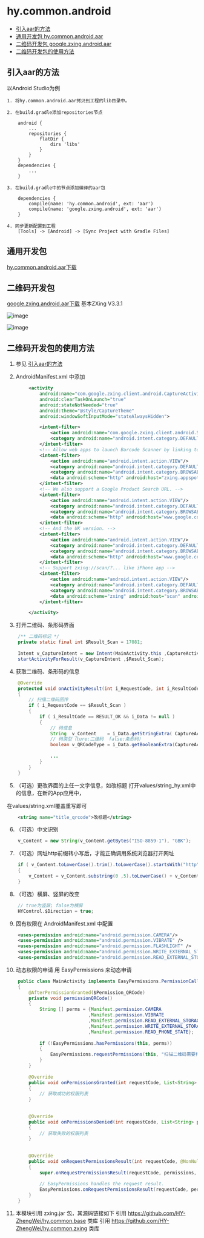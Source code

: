 # hy.common.android


* [引入aar的方法](#引入aar的方法)
* [通用开发包 hy.common.android.aar](#通用开发包)
* [二维码开发包 google.zxing.android.aar](#二维码开发包)
* [二维码开发包的使用方法](#二维码开发包的使用方法)



引入aar的方法
------
以Android Studio为例

    1. 将hy.common.android.aar拷贝到工程的lib目录中。

    2. 在build.gradle添加repositories节点
```
    android {
        ...
        repositories {
            flatDir {
                dirs 'libs'
            }
        }
    }
    dependencies {
        ...
    }
```

    3. 在build.gradle中的节点添加编译的aar包
```
    dependencies {
        compile(name: 'hy.common.android', ext: 'aar')
        compile(name: 'google.zxing.android', ext: 'aar')
    }
```

    4. 同步更新配置到工程
        [Tools] -> [Android] -> [Sync Project with Gradle Files]



通用开发包
------
[hy.common.android.aar下载](hy.common.android.aar)


二维码开发包
------
[google.zxing.android.aar下载](google.zxing.android.aar) 基本ZXing V3.3.1

![image](images/Demo-2D.png)

![image](images/Demo-1D.png)

二维码开发包的使用方法
--------
1. 参见 [引入aar的方法](#引入aar的方法)

2. AndroidManifest.xml 中添加
```xml
        <activity
            android:name="com.google.zxing.client.android.CaptureActivity"
            android:clearTaskOnLaunch="true"
            android:stateNotNeeded="true"
            android:theme="@style/CaptureTheme"
            android:windowSoftInputMode="stateAlwaysHidden">

            <intent-filter>
                <action android:name="com.google.zxing.client.android.SCAN"/>
                <category android:name="android.intent.category.DEFAULT"/>
            </intent-filter>
            <!-- Allow web apps to launch Barcode Scanner by linking to http://zxing.appspot.com/scan. -->
            <intent-filter>
                <action android:name="android.intent.action.VIEW"/>
                <category android:name="android.intent.category.DEFAULT"/>
                <category android:name="android.intent.category.BROWSABLE"/>
                <data android:scheme="http" android:host="zxing.appspot.com" android:path="/scan"/>
            </intent-filter>
            <!-- We also support a Google Product Search URL. -->
            <intent-filter>
                <action android:name="android.intent.action.VIEW"/>
                <category android:name="android.intent.category.DEFAULT"/>
                <category android:name="android.intent.category.BROWSABLE"/>
                <data android:scheme="http" android:host="www.google.com" android:path="/m/products/scan"/>
            </intent-filter>
            <!-- And the UK version. -->
            <intent-filter>
                <action android:name="android.intent.action.VIEW"/>
                <category android:name="android.intent.category.DEFAULT"/>
                <category android:name="android.intent.category.BROWSABLE"/>
                <data android:scheme="http" android:host="www.google.co.uk" android:path="/m/products/scan"/>
            </intent-filter>
            <!-- Support zxing://scan/?... like iPhone app -->
            <intent-filter>
                <action android:name="android.intent.action.VIEW"/>
                <category android:name="android.intent.category.DEFAULT"/>
                <category android:name="android.intent.category.BROWSABLE"/>
                <data android:scheme="zxing" android:host="scan" android:path="/"/>
            </intent-filter>

        </activity>
```

3. 打开二维码、条形码界面
```java
    /** 二维码标记 */
    private static final int $Result_Scan = 17081;
    
    Intent v_CaptureIntent = new Intent(MainActivity.this ,CaptureActivity.class);
    startActivityForResult(v_CaptureIntent ,$Result_Scan);
```

4. 获取二维码、条形码的信息
```java
    @Override
    protected void onActivityResult(int i_RequestCode, int i_ResultCode, Intent i_Data)
    {
        // 扫描二维码回传
        if ( i_RequestCode == $Result_Scan )
        {
            if ( i_ResultCode == RESULT_OK && i_Data != null )
            {
                // 码信息
                String  v_Content    = i_Data.getStringExtra( CaptureActivity.$Decode_Content_Key);
                // 码类型（ture:二维码  false:条形码）
                boolean v_QRCodeType = i_Data.getBooleanExtra(CaptureActivity.$Decode_QRCodeType ,true);
                
                ...
            }
        }
    }
```

5. （可选）更改界面的上任一文字信息，如改标题
打开values/string_hy.xml中的信息，在新的App应用中，

在values/string.xml覆盖重写即可
```xml
    <string name="title_qrcode">改标题</string>
```

6. （可选）中文识别
```java
    v_Content = new String(v_Content.getBytes("ISO-8859-1"), "GBK");
```

7. （可选）网址http前缀转小写后，才能正确调用系统浏览器打开网址
```java
    if ( v_Content.toLowerCase().trim().toLowerCase().startsWith("http") )
    {
        v_Content = v_Content.substring(0 ,5).toLowerCase() + v_Content.substring(5);
    }
```

8. （可选）横屏、竖屏的改变
```java
    // true为竖屏; false为横屏
    HYControl.$Direction = true;
```

9. 固有权限在 AndroidManifest.xml 中配置
```xml
    <uses-permission android:name="android.permission.CAMERA"/>
    <uses-permission android:name="android.permission.VIBRATE" />
    <uses-permission android:name="android.permission.FLASHLIGHT" />
    <uses-permission android:name="android.permission.WRITE_EXTERNAL_STORAGE"/>
    <uses-permission android:name="android.permission.READ_EXTERNAL_STORAGE"/>
```

10. 动态权限的申请
用 EasyPermissions 来动态申请
```java
    public class MainActivity implements EasyPermissions.PermissionCallbacks
    {
        @AfterPermissionGranted($Permission_QRCode)
        private void permissionQRCode()
        {
            String [] perms = {Manifest.permission.CAMERA
                              ,Manifest.permission.VIBRATE
                              ,Manifest.permission.READ_EXTERNAL_STORAGE
                              ,Manifest.permission.WRITE_EXTERNAL_STORAGE
                              ,Manifest.permission.READ_PHONE_STATE};
    
            if (!EasyPermissions.hasPermissions(this, perms))
            {
                EasyPermissions.requestPermissions(this, "扫描二维码需要打开相机的权限", $Permission_QRCode, perms);
            }
        }
        
        @Override
        public void onPermissionsGranted(int requestCode, List<String> perms)
        {
            // 获取成功的权限列表
        }
    
    
        @Override
        public void onPermissionsDenied(int requestCode, List<String> perms)
        {
            // 获取失败的权限列表
        }
    
    
        @Override
        public void onRequestPermissionsResult(int requestCode, @NonNull String[] permissions, @NonNull int[] grantResults)
        {
            super.onRequestPermissionsResult(requestCode, permissions, grantResults);
    
            // EasyPermissions handles the request result.
            EasyPermissions.onRequestPermissionsResult(requestCode, permissions, grantResults, this);
        }
    }
```

11. 本模块引用 zxing.jar 包，其源码链接如下
引用 https://github.com/HY-ZhengWei/hy.common.base 类库
引用 https://github.com/HY-ZhengWei/hy.common.zxing 类库